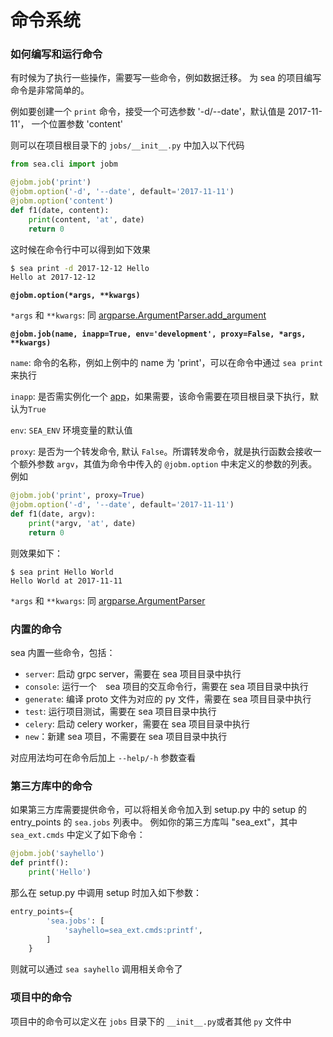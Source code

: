 # 命令系统

### 如何编写和运行命令

有时候为了执行一些操作，需要写一些命令，例如数据迁移。
为 sea 的项目编写命令是非常简单的。


例如要创建一个 `print` 命令，接受一个可选参数 '-d/--date'，默认值是 2017-11-11'， 一个位置参数 'content'

则可以在项目根目录下的 `jobs/__init__.py` 中加入以下代码

```python
from sea.cli import jobm

@jobm.job('print')
@jobm.option('-d', '--date', default='2017-11-11')
@jobm.option('content')
def f1(date, content):
    print(content, 'at', date)
    return 0
```

这时候在命令行中可以得到如下效果

```sh
$ sea print -d 2017-12-12 Hello
Hello at 2017-12-12
```

**`@jobm.option(*args, **kwargs)`**

`*args` 和 `**kwargs`: 同 [argparse.ArgumentParser.add_argument](https://docs.python.org/3/library/argparse.html#the-add-argument-method)

**`@jobm.job(name, inapp=True, env='development', proxy=False, *args, **kwargs)`**

`name`: 命令的名称，例如上例中的 name 为 'print'，可以在命令中通过 `sea print` 来执行

`inapp`: 是否需实例化一个 [app](app)，如果需要，该命令需要在项目根目录下执行，默认为`True`

`env`: `SEA_ENV` 环境变量的默认值

`proxy`: 是否为一个转发命令, 默认 `False`。所谓转发命令，就是执行函数会接收一个额外参数 `argv`，其值为命令中传入的 `@jobm.option` 中未定义的参数的列表。例如

```python
@jobm.job('print', proxy=True)
@jobm.option('-d', '--date', default='2017-11-11')
def f1(date, argv):
    print(*argv, 'at', date)
    return 0
```

则效果如下：
```
$ sea print Hello World
Hello World at 2017-11-11
```

`*args` 和 `**kwargs`: 同 [argparse.ArgumentParser](https://docs.python.org/3/library/argparse.html#argparse.ArgumentParser)


### 内置的命令

sea 内置一些命令，包括：

- `server`: 启动 grpc server，需要在 sea 项目目录中执行
- `console`: 运行一个　sea 项目的交互命令行，需要在 sea 项目目录中执行
- `generate`: 编译 proto 文件为对应的 py 文件，需要在 sea 项目目录中执行
- `test`: 运行项目测试，需要在 sea 项目目录中执行
- `celery`: 启动 celery worker，需要在 sea 项目目录中执行
- `new`：新建 sea 项目，不需要在 sea 项目目录中执行

对应用法均可在命令后加上 `--help/-h` 参数查看

### 第三方库中的命令

如果第三方库需要提供命令，可以将相关命令加入到 setup.py 中的 setup 的 entry_points 的 `sea.jobs` 列表中。
例如你的第三方库叫 "sea_ext"，其中 `sea_ext.cmds` 中定义了如下命令：

```python
@jobm.job('sayhello')
def printf():
    print('Hello')
```

那么在 setup.py 中调用 setup 时加入如下参数：

```python
entry_points={
        'sea.jobs': [
            'sayhello=sea_ext.cmds:printf',
        ]
    }
```

则就可以通过 `sea sayhello` 调用相关命令了

### 项目中的命令

项目中的命令可以定义在 `jobs` 目录下的 `__init__.py`或者其他 `py` 文件中

